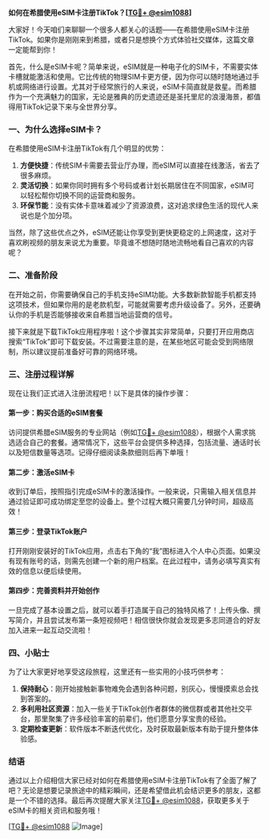 **如何在希腊使用eSIM卡注册TikTok？[[TG💪+ @esim1088](https://t.me/s/esim1088)]**

大家好！今天咱们来聊聊一个很多人都关心的话题——在希腊使用eSIM卡注册TikTok。如果你是刚刚来到希腊，或者只是想换个方式体验社交媒体，这篇文章一定能帮到你！

首先，什么是eSIM卡呢？简单来说，eSIM就是一种电子化的SIM卡，不需要实体卡槽就能激活和使用。它比传统的物理SIM卡更方便，因为你可以随时随地通过手机或网络进行设置。尤其对于经常旅行的人来说，eSIM卡简直就是救星。而希腊作为一个充满魅力的国家，无论是雅典的历史遗迹还是圣托里尼的浪漫海景，都值得用TikTok记录下来与全世界分享。

### 一、为什么选择eSIM卡？

在希腊使用eSIM卡注册TikTok有几个明显的优势：

1. **方便快捷**：传统SIM卡需要去营业厅办理，而eSIM可以直接在线激活，省去了很多麻烦。
2. **灵活切换**：如果你同时拥有多个号码或者计划长期居住在不同国家，eSIM可以轻松帮你切换不同的运营商和服务。
3. **环保节能**：没有实体卡意味着减少了资源浪费，这对追求绿色生活的现代人来说也是个加分项。

当然，除了这些优点之外，eSIM还能让你享受到更快更稳定的上网速度，这对于喜欢刷视频的朋友来说尤为重要。毕竟谁不想随时随地流畅地看自己喜欢的内容呢？

### 二、准备阶段

在开始之前，你需要确保自己的手机支持eSIM功能。大多数新款智能手机都支持这项技术，但如果你用的是老款机型，可能就需要考虑升级设备了。另外，还要确认你的手机是否能够接收来自希腊当地运营商的信号。

接下来就是下载TikTok应用程序啦！这个步骤其实非常简单，只要打开应用商店搜索“TikTok”即可下载安装。不过需要注意的是，在某些地区可能会受到网络限制，所以建议提前准备好可靠的网络环境。

### 三、注册过程详解

现在让我们正式进入注册流程吧！以下是具体的操作步骤：

#### 第一步：购买合适的eSIM套餐
访问提供希腊eSIM服务的专业网站（例如[TG💪+ @esim1088](https://t.me/s/esim1088)），根据个人需求挑选适合自己的套餐。通常情况下，这些平台会提供多种选择，包括流量、通话时长以及短信数量等选项。记得仔细阅读条款细则后再下单哦！

#### 第二步：激活eSIM卡
收到订单后，按照指引完成eSIM卡的激活操作。一般来说，只需输入相关信息并通过验证即可成功绑定至您的设备上。整个过程大概只需要几分钟时间，超级高效！

#### 第三步：登录TikTok账户
打开刚刚安装好的TikTok应用，点击右下角的“我”图标进入个人中心页面。如果没有现有账号的话，则需先创建一个新的用户档案。在此过程中，请务必填写真实有效的信息以便后续使用。

#### 第四步：完善资料并开始创作
一旦完成了基本设置之后，就可以着手打造属于自己的独特风格了！上传头像、撰写简介，并且尝试发布第一条短视频吧！相信很快你就会发现更多志同道合的好友加入进来一起互动交流啦！

### 四、小贴士

为了让大家更好地享受这段旅程，这里还有一些实用的小技巧供参考：

1. **保持耐心**：刚开始接触新事物难免会遇到各种问题，别灰心，慢慢摸索总会找到答案的。
2. **多利用社区资源**：加入一些关于TikTok创作者群体的微信群或者其他社交平台，那里聚集了许多经验丰富的前辈们，他们愿意分享宝贵的经验。
3. **定期检查更新**：软件版本不断迭代优化，及时获取最新版本有助于提升整体体验感。

### 结语

通过以上介绍相信大家已经对如何在希腊使用eSIM卡注册TikTok有了全面了解了吧？无论是想要记录旅途中的精彩瞬间，还是希望借此机会结识更多的朋友，这都是一个不错的选择。最后再次提醒大家关注[TG💪+ @esim1088](https://t.me/s/esim1088)，获取更多关于eSIM卡的相关资讯和服务哦！

[[TG💪+ @esim1088](https://t.me/s/esim1088) ![Image](https://i.postimg.cc/4NQfJmqS/Snipaste-2025-05-13-00-14-12.png)]